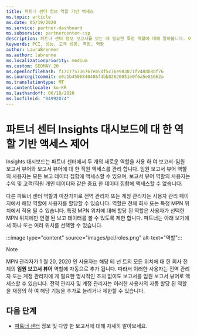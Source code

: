 ```yaml
---
title: 파트너 센터 정보 역할 기반 액세스
ms.topic: article
ms.date: 05/19/2020
ms.service: partner-dashboard
ms.subservice: partnercenter-csp
description: 파트너 센터 정보 보고서를 보는 데 필요한 특정 역할에 대해 알아봅니다. 여기에는 임원 보고서 뷰어와 보고서 뷰어의 역할이 포함 됩니다.
keywords: PCI, 성능, 고객 성공, 측정, 역할
author: LauraBrenner
ms.author: labrenne
ms.localizationpriority: medium
ms.custom: SEOMAY.20
ms.openlocfilehash: f17c775736767eb5df5c76e983071f248db8bf76
ms.sourcegitcommit: e0a1b4506840486f4bb82620051e0f6a5e81662a
ms.translationtype: MT
ms.contentlocale: ko-KR
ms.lasthandoff: 06/18/2020
ms.locfileid: "84992074"
---
```

# <a name="role-based-access-control-to-the-partner-center-insights-dashboard"></a>파트너 센터 Insights 대시보드에 대 한 역할 기반 액세스 제어

Insights 대시보드는 파트너 센터에서 두 개의 새로운 역할을 사용 하 여 보고서-임원 보고서 뷰어와 보고서 뷰어에 대 한 직원 액세스를 관리 합니다.  임원 보고서 뷰어 역할의 사용자는 모든 보고 데이터 집합에 액세스할 수 있으며, 보고서 뷰어 역할의 사용자는 수익 및 고객/직원 개인 데이터와 같은 중요 한 데이터 집합에 액세스할 수 없습니다.  

다른 파트너 센터 역할과 마찬가지로 전역 관리자 또는 계정 관리자는 사용자 관리 페이지에서 해당 역할에 사용자를 할당할 수 있습니다. 역할은 전체 회사 또는 특정 MPN 위치에서 적용 될 수 있습니다. 특정 MPN 위치에 대해 할당 된 역할은 사용자가 선택한 MPN 위치에만 연결 된 보고 데이터를 볼 수 있도록 제한 합니다. 파트너는 아래 보기에서 하나 또는 여러 위치를 선택할 수 있습니다.

:::image type="content" source="images/pci/roles.png" alt-text="역할":::

>[!Note]
> MPN 관리자가 1 월 20, 2020 인 사용자는 해당 테 넌 트의 모든 위치에 대 한 회사 전체의 **임원 보고서 뷰어** 역할에 자동으로 추가 됩니다. 따라서 이러한 사용자는 전역 관리자 또는 계정 관리자에 게 필요한 명시적인 조치 없이도 보고서를 임원 보고서 뷰어로 액세스할 수 있습니다. 전역 관리자 및 계정 관리자는 이러한 사용자의 자동 할당 된 역할을 재정의 하 여 해당 기능을 추가로 늘리거나 제한할 수 있습니다.

## <a name="next-steps"></a>다음 단계

- [파트너 센터](partner-center-insights.md) 정보 및 다양 한 보고서에 대해 자세히 알아보세요.
